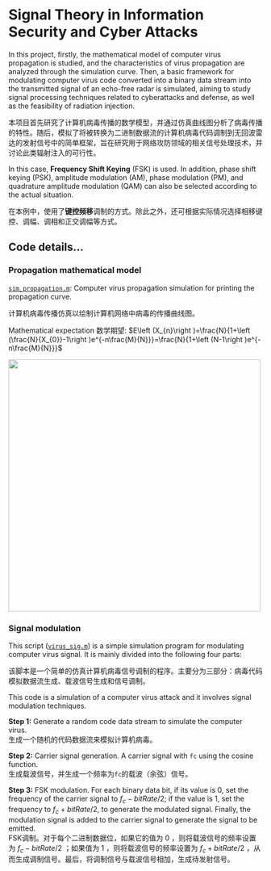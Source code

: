 # Signal Theory in Information Security and Cyber Attacks
In this project, firstly, the mathematical model of computer virus propagation is studied, and the characteristics of virus propagation are analyzed through the simulation curve. Then, a basic framework for modulating computer virus code converted into a binary data stream into the transmitted signal of an echo-free radar is simulated, aiming to study signal processing techniques related to cyberattacks and defense, as well as the feasibility of radiation injection.

本项目首先研究了计算机病毒传播的数学模型，并通过仿真曲线图分析了病毒传播的特性。随后，模拟了将被转换为二进制数据流的计算机病毒代码调制到无回波雷达的发射信号中的简单框架，旨在研究用于网络攻防领域的相关信号处理技术，并讨论此类辐射注入的可行性。

In this case, **Frequency Shift Keying** (FSK) is used. In addition, phase shift keying (PSK), amplitude modulation (AM), phase modulation (PM), and quadrature amplitude modulation (QAM) can also be selected according to the actual situation.

在本例中，使用了**键控频移**调制的方式。除此之外，还可根据实际情况选择相移键控、调幅、调相和正交调幅等方式。

## Code details...
### Propagation mathematical model
[`sim_propagation.m`](https://github.com/Rc-W024/CyberAttk_SP/blob/main/sim_propagation.m): Computer virus propagation simulation for printing the propagation curve.

计算机病毒传播仿真以绘制计算机网络中病毒的传播曲线图。

Mathematical expectation 数学期望: $E\left (X_{n}\right )=\frac{N}{1+\left (\frac{N}{X_{0}}-1\right )e^{-n\frac{M}{N}}}=\frac{N}{1+\left (N-1\right )e^{-n\frac{M}{N}}}$

<img src="https://github.com/Rc-W024/CyberAttk_SP/assets/97808991/4ce2d3cc-d5ac-4cb7-b007-00a3a2114a28" width=500px/>

### Signal modulation
This script ([`virus_sig.m`](https://github.com/Rc-W024/CyberAttk_SP/blob/main/virus_sig.m)) is a simple simulation program for modulating computer virus signal. It is mainly divided into the following four parts:

该脚本是一个简单的仿真计算机病毒信号调制的程序。主要分为三部分：病毒代码模拟数据流生成、载波信号生成和信号调制。

This code is a simulation of a computer virus attack and it involves signal modulation techniques.

**Step 1:** Generate a random code data stream to simulate the computer virus.
<br>生成一个随机的代码数据流来模拟计算机病毒。

**Step 2:** Carrier signal generation. A carrier signal with `fc` using the cosine function.
<br>生成载波信号，并生成一个频率为`fc`的载波（余弦）信号。

**Step 3:** FSK modulation. For each binary data bit, if its value is $0$, set the frequency of the carrier signal to $f_{c}-bitRate/2$; if the value is $1$, set the frequency to $f_{c}+bitRate/2$, to generate the modulated signal. Finally, the modulation signal is added to the carrier signal to generate the signal to be emitted.
<br>FSK调制。对于每个二进制数据位，如果它的值为 $0$ ，则将载波信号的频率设置为 $f_{c}-bitRate/2$ ；如果值为 $1$ ，则将载波信号的频率设置为 $f_{c}+bitRate/2$ ，从而生成调制信号。最后，将调制信号与载波信号相加，生成待发射信号。


